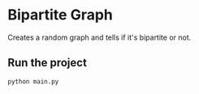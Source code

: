 # Bipartite Graph
Creates a random graph and tells if it's bipartite or not.

## Run the project
```
python main.py
```
